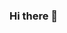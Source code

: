 ### Hi there 👋

<!--
**atultyagi612/atultyagi612** is a ✨ _special_ ✨ repository because its `README.md` (this file) appears on your GitHub profile.



👨🏽‍💻 I’m currently working on something cool 😉;
🌱 I’m currently learning ML;
💬 Ask me about anything, I am happy to help;
📫 How to reach me: Atultyagi.at.612@gmail.com;

